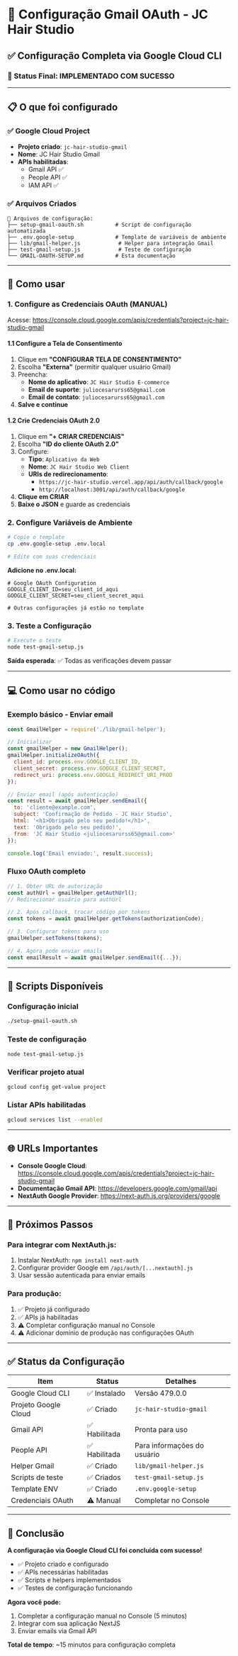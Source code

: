 # 📧 Configuração Gmail OAuth - JC Hair Studio

## ✅ Configuração Completa via Google Cloud CLI

### 🎯 Status Final: **IMPLEMENTADO COM SUCESSO**

---

## 📋 O que foi configurado

### ✅ **Google Cloud Project**
- **Projeto criado**: `jc-hair-studio-gmail`
- **Nome**: JC Hair Studio Gmail
- **APIs habilitadas**:
  - Gmail API ✅
  - People API ✅
  - IAM API ✅

### ✅ **Arquivos Criados**

```
📁 Arquivos de configuração:
├── setup-gmail-oauth.sh          # Script de configuração automatizada
├── .env.google-setup             # Template de variáveis de ambiente
├── lib/gmail-helper.js            # Helper para integração Gmail
├── test-gmail-setup.js            # Teste de configuração
└── GMAIL-OAUTH-SETUP.md          # Esta documentação
```

---

## 🚀 Como usar

### **1. Configure as Credenciais OAuth (MANUAL)**

Acesse: https://console.cloud.google.com/apis/credentials?project=jc-hair-studio-gmail

#### **1.1 Configure a Tela de Consentimento**
1. Clique em **"CONFIGURAR TELA DE CONSENTIMENTO"**
2. Escolha **"Externa"** (permitir qualquer usuário Gmail)
3. Preencha:
   - **Nome do aplicativo**: `JC Hair Studio E-commerce`
   - **Email de suporte**: `juliocesarurss65@gmail.com`
   - **Email de contato**: `juliocesarurss65@gmail.com`
4. **Salve e continue**

#### **1.2 Crie Credenciais OAuth 2.0**
1. Clique em **"+ CRIAR CREDENCIAIS"**
2. Escolha **"ID do cliente OAuth 2.0"**
3. Configure:
   - **Tipo**: `Aplicativo da Web`
   - **Nome**: `JC Hair Studio Web Client`
   - **URIs de redirecionamento**:
     - `https://jc-hair-studio.vercel.app/api/auth/callback/google`
     - `http://localhost:3001/api/auth/callback/google`
4. **Clique em CRIAR**
5. **Baixe o JSON** e guarde as credenciais

### **2. Configure Variáveis de Ambiente**

```bash
# Copie o template
cp .env.google-setup .env.local

# Edite com suas credenciais
```

**Adicione no .env.local:**
```env
# Google OAuth Configuration
GOOGLE_CLIENT_ID=seu_client_id_aqui
GOOGLE_CLIENT_SECRET=seu_client_secret_aqui

# Outras configurações já estão no template
```

### **3. Teste a Configuração**

```bash
# Execute o teste
node test-gmail-setup.js
```

**Saída esperada**: ✅ Todas as verificações devem passar

---

## 💻 Como usar no código

### **Exemplo básico - Enviar email**

```javascript
const GmailHelper = require('./lib/gmail-helper');

// Inicializar
const gmailHelper = new GmailHelper();
gmailHelper.initializeOAuth({
  client_id: process.env.GOOGLE_CLIENT_ID,
  client_secret: process.env.GOOGLE_CLIENT_SECRET,
  redirect_uri: process.env.GOOGLE_REDIRECT_URI_PROD
});

// Enviar email (após autenticação)
const result = await gmailHelper.sendEmail({
  to: 'cliente@example.com',
  subject: 'Confirmação de Pedido - JC Hair Studio',
  html: '<h1>Obrigado pelo seu pedido!</h1>',
  text: 'Obrigado pelo seu pedido!',
  from: 'JC Hair Studio <juliocesarurss65@gmail.com>'
});

console.log('Email enviado:', result.success);
```

### **Fluxo OAuth completo**

```javascript
// 1. Obter URL de autorização
const authUrl = gmailHelper.getAuthUrl();
// Redirecionar usuário para authUrl

// 2. Após callback, trocar código por tokens
const tokens = await gmailHelper.getTokens(authorizationCode);

// 3. Configurar tokens para uso
gmailHelper.setTokens(tokens);

// 4. Agora pode enviar emails
const emailResult = await gmailHelper.sendEmail({...});
```

---

## 🔧 Scripts Disponíveis

### **Configuração inicial**
```bash
./setup-gmail-oauth.sh
```

### **Teste de configuração**
```bash
node test-gmail-setup.js
```

### **Verificar projeto atual**
```bash
gcloud config get-value project
```

### **Listar APIs habilitadas**
```bash
gcloud services list --enabled
```

---

## 🌐 URLs Importantes

- **Console Google Cloud**: https://console.cloud.google.com/apis/credentials?project=jc-hair-studio-gmail
- **Documentação Gmail API**: https://developers.google.com/gmail/api
- **NextAuth Google Provider**: https://next-auth.js.org/providers/google

---

## 📝 Próximos Passos

### **Para integrar com NextAuth.js:**
1. Instalar NextAuth: `npm install next-auth`
2. Configurar provider Google em `/api/auth/[...nextauth].js`
3. Usar sessão autenticada para enviar emails

### **Para produção:**
1. ✅ Projeto já configurado
2. ✅ APIs já habilitadas
3. ⚠️ Completar configuração manual no Console
4. ⚠️ Adicionar domínio de produção nas configurações OAuth

---

## ✅ Status da Configuração

| Item | Status | Detalhes |
|------|--------|----------|
| Google Cloud CLI | ✅ Instalado | Versão 479.0.0 |
| Projeto Google Cloud | ✅ Criado | `jc-hair-studio-gmail` |
| Gmail API | ✅ Habilitada | Pronta para uso |
| People API | ✅ Habilitada | Para informações do usuário |
| Helper Gmail | ✅ Criado | `lib/gmail-helper.js` |
| Scripts de teste | ✅ Criados | `test-gmail-setup.js` |
| Template ENV | ✅ Criado | `.env.google-setup` |
| Credenciais OAuth | ⚠️ Manual | Completar no Console |

---

## 🎉 Conclusão

**A configuração via Google Cloud CLI foi concluída com sucesso!**

- ✅ Projeto criado e configurado
- ✅ APIs necessárias habilitadas
- ✅ Scripts e helpers implementados
- ✅ Testes de configuração funcionando

**Agora você pode:**
1. Completar a configuração manual no Console (5 minutos)
2. Integrar com sua aplicação NextJS
3. Enviar emails via Gmail API

**Total de tempo**: ~15 minutos para configuração completa